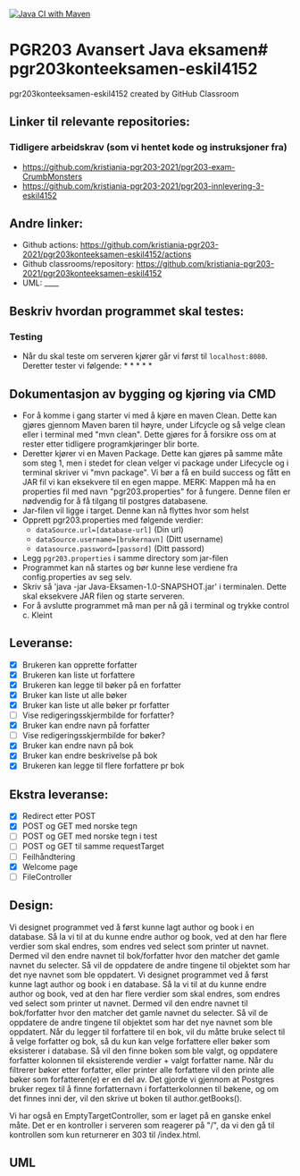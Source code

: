 [![Java CI with Maven](https://github.com/kristiania-pgr203-2021/pgr203konteeksamen-eskil4152/actions/workflows/maven.yml/badge.svg)](https://github.com/kristiania-pgr203-2021/pgr203konteeksamen-eskil4152/actions/workflows/maven.yml)
# PGR203 Avansert Java eksamen# pgr203konteeksamen-eskil4152
pgr203konteeksamen-eskil4152 created by GitHub Classroom

## Linker til relevante repositories:
### Tidligere arbeidskrav (som vi hentet kode og instruksjoner fra)
* https://github.com/kristiania-pgr203-2021/pgr203-exam-CrumbMonsters
* https://github.com/kristiania-pgr203-2021/pgr203-innlevering-3-eskil4152

## Andre linker: 
* Github actions: https://github.com/kristiania-pgr203-2021/pgr203konteeksamen-eskil4152/actions
* Github classrooms/repository: https://github.com/kristiania-pgr203-2021/pgr203konteeksamen-eskil4152
* UML: ____

## Beskriv hvordan programmet skal testes:

### Testing
* Når du skal teste om serveren kjører går vi først til `localhost:8080`. Deretter tester vi følgende:
  * 
  * 
  * 
  * 
  * 

## Dokumentasjon av bygging og kjøring via CMD
* For å komme i gang starter vi med å kjøre en maven Clean. Dette kan gjøres gjennom Maven baren til høyre, under Lifcycle og så velge clean eller i terminal med "mvn clean". Dette gjøres for å forsikre oss om at rester etter tidligere programkjøringer blir borte.
* Deretter kjører vi en Maven Package. Dette kan gjøres på samme måte som steg 1, men i stedet for clean velger vi package under Lifecycle og i terminal skriver vi "mvn package".
Vi bør a få en build success og fått en JAR fil vi kan eksekvere til en egen mappe. MERK: Mappen må ha en properties fil med navn "pgr203.properties" for å fungere. Denne filen er nødvendig for å få tilgang til postgres databasene.
* Jar-filen vil ligge i target. Denne kan nå flyttes hvor som helst
* Opprett pgr203.properties med følgende verdier:
  * `dataSource.url=[database-url]` (Din url)
  * `dataSource.username=[brukernavn]` (Ditt username)
  * `datasource.password=[passord]` (Ditt passord)
* Legg `pgr203.properties` i samme directory som jar-filen
* Programmet kan nå startes og bør kunne lese verdiene fra config.properties av seg selv.
* Skriv så 'java -jar Java-Eksamen-1.0-SNAPSHOT.jar' i terminalen. Dette skal eksekvere JAR filen og starte serveren.
* For å avslutte programmet må man per nå gå i terminal og trykke control c. Kleint

## Leveranse: 
* [x] Brukeren kan opprette forfatter
* [x] Brukeren kan liste ut forfattere 
* [x] Brukeren kan legge til bøker på en forfatter
* [x] Bruker kan liste ut alle bøker
* [x] Bruker kan liste ut alle bøker pr forfatter
* [ ] Vise redigeringsskjermbilde for forfatter?
* [x] Bruker kan endre navn på forfatter
* [ ] Vise redigeringsskjermbilde for bøker?
* [x] Bruker kan endre navn på bok
* [x] Bruker kan endre beskrivelse på bok
* [x] Brukeren kan legge til flere forfattere pr bok

## Ekstra leveranse: 
* [x] Redirect etter POST
* [x] POST og GET med norske tegn
* [ ] POST og GET med norske tegn i test
* [ ] POST og GET til samme requestTarget
* [ ] Feilhåndtering
* [x] Welcome page
* [ ] FileController

## Design: 
Vi designet programmet ved å først kunne lagt author og book i en database. Så la vi til at du kunne endre author og book, ved at den har flere verdier som skal endres, som endres ved select som printer ut navnet. Dermed vil den endre navnet til bok/forfatter hvor den matcher det gamle navnet du selecter. Så vil de oppdatere de andre tingene til objektet som har det nye navnet som ble oppdatert. Vi designet programmet ved å først kunne lagt author og book i en database. Så la vi til at du kunne endre author og book, ved at den har flere verdier som skal endres, som endres ved select som printer ut navnet. Dermed vil den endre navnet til bok/forfatter hvor den matcher det gamle navnet du selecter. Så vil de oppdatere de andre tingene til objektet som har det nye navnet som ble oppdatert.
Når du legger til forfattere til en bok, vil du måtte bruke select til å velge forfatter og bok, så du kun kan velge forfattere eller bøker som eksisterer i database. Så vil den finne boken som ble valgt, og oppdatere forfatter kolonnen til eksisterende verdier + valgt forfatter name. 
Når du filtrerer bøker etter forfatter, eller printer alle forfattere vil den printe alle bøker som forfatteren(e) er en del av. Det gjorde vi gjennom at Postgres bruker regex til å finne forfatternavn i forfatterkolonnen til bøkene, og om det finnes inni der, vil den skrive ut boken til author.getBooks().

Vi har også en EmptyTargetController, som er laget på en ganske enkel måte. Det er en kontroller i serveren som reagerer på "/", da vi den gå til kontrollen som kun returnerer en 303 til /index.html. 

## UML
